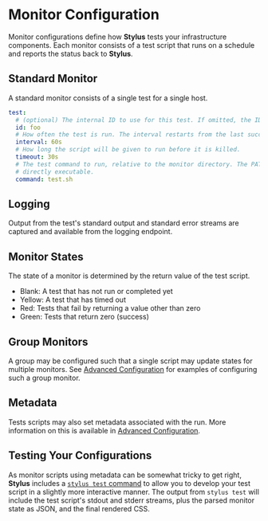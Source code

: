# Monitor Configuration

Monitor configurations define how **Stylus** tests your infrastructure components. Each monitor consists of a test script that runs on a schedule and reports the status back to **Stylus**.

## Standard Monitor

A standard monitor consists of a single test for a single host.

```yaml
test:
  # (optional) The internal ID to use for this test. If omitted, the ID is inferred from the monitor directory's name.
  id: foo
  # How often the test is run. The interval restarts from the last success or failure of the test.
  interval: 60s
  # How long the script will be given to run before it is killed.
  timeout: 30s
  # The test command to run, relative to the monitor directory. The PATH is not used and the file must be
  # directly executable.
  command: test.sh
```

## Logging

Output from the test's standard output and standard error streams are captured
and available from the logging endpoint.

## Monitor States

The state of a monitor is determined by the return value of the test script.

- Blank: A test that has not run or completed yet
- Yellow: A test that has timed out
- Red: Tests that fail by returning a value other than zero
- Green: Tests that return zero (success)

## Group Monitors

A group may be configured such that a single script may update states for multiple monitors. See [Advanced Configuration](../advanced.md) for examples of configuring such a group monitor.

## Metadata

Tests scripts may also set metadata associated with the run. More information on
this is available in [Advanced Configuration](../advanced.md). 

## Testing Your Configurations

As monitor scripts using metadata can be somewhat tricky to get right,
**Stylus** includes a [`stylus test`
command](../../getting-started/stylus-test.md) to allow you to develop your test
script in a slightly more interactive manner. The output from `stylus test` will
include the test script's stdout and stderr streams, plus the parsed monitor
state as JSON, and the final rendered CSS.

